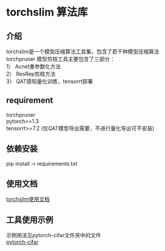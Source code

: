 # torchslim 算法库
## 介绍
torchslim是一个模型压缩算法工具集，包含了若干种模型压缩算法  
torchpruner 模型剪枝工具主要包含了三部分：  
1） Acnet重参数化方法  
2） ResRep剪枝方法  
3） QAT感知量化训练，tensorrt部署  
## requirement
torchpruner  
pytorch>=1.3  
tensorrt>=7.2 (仅QAT模型导出需要，不进行量化导出可不安装)  
## 依赖安装
pip install -r requirements.txt  
## 使用文档
[torchslim使用文档](torchslim/DOCUMENT.md)  
## 工具使用示例
示例用法见pytorch-cifar文件夹中的文件  
[pytorch-cifar](pytorch-cifar/READMD.md)  